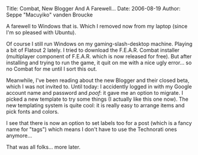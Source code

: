 Title: Combat, New Blogger And A Farewell...
Date: 2006-08-19
Author: Seppe "Macuyiko" vanden Broucke

A farewell to Windows that is. Which I removed now from my laptop (since I'm so pleased with Ubuntu).Of course I still run Windows on my gaming-slash-desktop machine. Playing a bit of Flatout 2 lately. I tried to download the F.E.A.R. Combat installer (multiplayer component of F.E.A.R. which is now released for free). But after installing and trying to run the game, it quit on me with a nice ugly error... so no Combat for me until I sort this out.
Meanwhile, I've been reading about the new Blogger and their closed beta, which I was not invited to. Until today: I accidently logged in with my Google account name and password and *poof*: it gave me an option to migrate. I picked a new template to try some things (I actually like this one now). The new templating system is quite cool: it is really easy to arrange items and pick fonts and colors.  
I see that there is now an option to set labels too for a post (which is a fancy name for "tags") which means I don't have to use the Technorati ones anymore...  
That was all folks... more later. 
